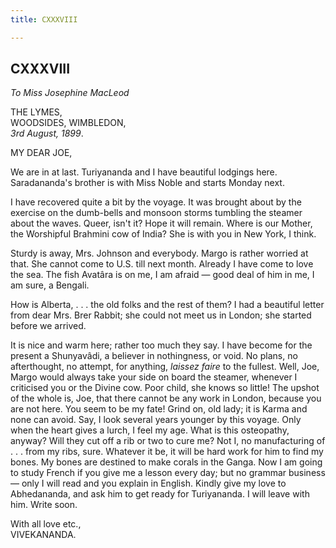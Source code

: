 ```yaml
---
title: CXXXVIII

---
```





  

  


## CXXXVIII

*To Miss Josephine MacLeod*

THE LYMES,  
WOODSIDES, WIMBLEDON,  
*3rd August, 1899*.

MY DEAR JOE,

We are in at last. Turiyananda and I have beautiful lodgings here.
Saradananda's brother is with Miss Noble and starts Monday next.

I have recovered quite a bit by the voyage. It was brought about by the
exercise on the dumb-bells and monsoon storms tumbling the steamer about
the waves. Queer, isn't it? Hope it will remain. Where is our Mother,
the Worshipful Brahmini cow of India? She is with you in New York, I
think.

Sturdy is away, Mrs. Johnson and everybody. Margo is rather worried at
that. She cannot come to U.S. till next month. Already I have come to
love the sea. The fish Avatâra is on me, I am afraid — good deal of him
in me, I am sure, a Bengali.

How is Alberta, . . . the old folks and the rest of them? I had a
beautiful letter from dear Mrs. Brer Rabbit; she could not meet us in
London; she started before we arrived.

It is nice and warm here; rather too much they say. I have become for
the present a Shunyavâdi, a believer in nothingness, or void. No plans,
no afterthought, no attempt, for anything, *laissez faire* to the
fullest. Well, Joe, Margo would always take your side on board the
steamer, whenever I criticised you or the Divine cow. Poor child, she
knows so little! The upshot of the whole is, Joe, that there cannot be
any work in London, because you are not here. You seem to be my fate!
Grind on, old lady; it is Karma and none can avoid. Say, I look several
years younger by this voyage. Only when the heart gives a lurch, I feel
my age. What is this osteopathy, anyway? Will they cut off a rib or two
to cure me? Not I, no manufacturing of . . . from my ribs, sure.
Whatever it be, it will be hard work for him to find my bones. My bones
are destined to make corals in the Ganga. Now I am going to study French
if you give me a lesson every day; but no grammar business — only I will
read and you explain in English. Kindly give my love to Abhedananda, and
ask him to get ready for Turiyananda. I will leave with him. Write soon.

With all love etc.,  
VIVEKANANDA.


